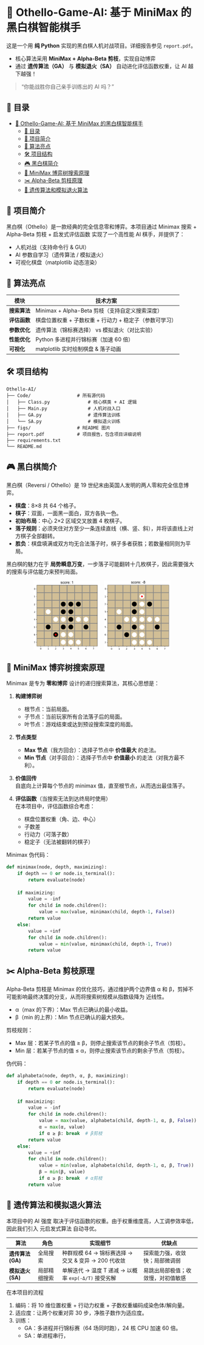 # 🤖 Othello-Game-AI: 基于 MiniMax 的黑白棋智能棋手  



这是一个用 **纯 Python** 实现的黑白棋人机对战项目。详细报告参见 `report.pdf`。

* 核心算法采用 **MiniMax + Alpha-Beta 剪枝**，实现自动博弈
* 通过 **遗传算法（GA）** 与 **模拟退火（SA）** 自动进化评估函数权重，让 AI 越下越强！


> “你能战胜你自己亲手训练出的 AI 吗？”  


## 📑 目录

- [🤖 Othello-Game-AI: 基于 MiniMax 的黑白棋智能棋手](#-othello-game-ai-基于-minimax-的黑白棋智能棋手)
  - [📑 目录](#-目录)
  - [🎲 项目简介](#-项目简介)
  - [🧠 算法亮点](#-算法亮点)
  - [🛠️ 项目结构](#️-项目结构)
  - [🎮 黑白棋简介](#-黑白棋简介)
  - [🧮 MiniMax 博弈树搜索原理](#-minimax-博弈树搜索原理)
  - [✂️ Alpha-Beta 剪枝原理](#️-alpha-beta-剪枝原理)
  - [🧬 遗传算法和模拟退火算法](#-遗传算法和模拟退火算法)

## 🎲 项目简介
黑白棋（Othello）是一款经典的完全信息零和博弈。本项目通过 Minimax 搜索 + Alpha-Beta 剪枝 + 启发式评估函数 实现了一个高性能 AI 棋手，并提供了：
* 人机对战（支持命令行 & GUI）
* AI 参数自学习（遗传算法 / 模拟退火）
* 可视化棋盘（matplotlib 动态渲染）


## 🧠 算法亮点
| 模块       | 技术方案                               |
| -------- | ---------------------------------- |
| **搜索算法** | Minimax + Alpha-Beta 剪枝（支持自定义搜索深度） |
| **评估函数** | 棋盘位置权重 + 子数权重 + 行动力 + 稳定子（参数可学习）   |
| **参数优化** | 遗传算法（锦标赛选择） vs 模拟退火（对比实验）          |
| **性能优化** | Python 多进程并行锦标赛（加速 60 倍）           |
| **可视化**  | matplotlib 实时绘制棋盘 & 落子动画           |


## 🛠️ 项目结构
```
Othello-AI/
├── Code/                 # 所有源代码
│   ├── Class.py              # 核心棋类 + AI 逻辑
│   ├── Main.py               # 人机对战入口
│   ├── GA.py                 # 遗传算法训练
│   └── SA.py                 # 模拟退火训练
├── figs/                 # README 图片
├── report.pdf            # 项目报告，包含项目详细说明
├── requirements.txt
└── README.md
```


## 🎮 黑白棋简介

黑白棋（Reversi / Othello）是 19 世纪末由英国人发明的两人零和完全信息博弈。  
- **棋盘**：8×8 共 64 个格子。  
- **棋子**：双面，一面黑一面白，双方各执一色。  
- **初始布局**：中心 2×2 区域交叉放置 4 枚棋子。  
- **落子规则**：必须夹住对方至少一条连续直线（横、竖、斜），并将该直线上对方棋子全部翻转。  
- **胜负**：棋盘填满或双方均无合法落子时，棋子多者获胜；若数量相同则为平局。  

黑白棋的魅力在于 **局势瞬息万变**，一步落子可能翻转十几枚棋子，因此需要强大的搜索与评估能力来预判局面。

<div style="display:flex; justify-content:center; gap:2%;">
  <img src="Result/13.jpg" alt="图1" style="width:35%;">
  <img src="Result/14.jpg" alt="图2" style="width:35%;">
</div>

## 🧮 MiniMax 博弈树搜索原理

Minimax 是专为 **零和博弈** 设计的递归搜索算法，其核心思想是：

1. **构建博弈树**  
   - 根节点：当前局面。  
   - 子节点：当前玩家所有合法落子后的局面。  
   - 叶节点：游戏结束或达到预设搜索深度的局面。  

2. **节点类型**  
   - **Max 节点**（我方回合）：选择子节点中 **价值最大** 的走法。  
   - **Min 节点**（对手回合）：选择子节点中 **价值最小** 的走法（对我方最不利）。  

3. **价值回传**  
   自底向上计算每个节点的 minimax 值，直至根节点，从而选出最佳落子。  

4. **评估函数**（当搜索无法到达终局时使用）  
   在本项目中，评估函数综合考虑：  
   - 棋盘位置权重（角、边、中心）  
   - 子数差  
   - 行动力（可落子数）  
   - 稳定子（无法被翻转的棋子）  

Minimax 伪代码：
```python
def minimax(node, depth, maximizing):
    if depth == 0 or node.is_terminal():
        return evaluate(node)

    if maximizing:
        value = -inf
        for child in node.children():
            value = max(value, minimax(child, depth-1, False))
        return value
    else:
        value = +inf
        for child in node.children():
            value = min(value, minimax(child, depth-1, True))
        return value
```

## ✂️ Alpha-Beta 剪枝原理
Alpha-Beta 剪枝是 Minimax 的优化技巧，通过维护两个边界值 α 和 β，剪掉不可能影响最终决策的分支，从而将搜索树规模从指数级降为 近线性。
* α（max 的下界）：Max 节点已确认的最小收益。
* β（min 的上界）：Min 节点已确认的最大损失。

剪枝规则：

* Max 层：若某子节点的值 ≥ β，则停止搜索该节点的剩余子节点（剪枝）。
* Min 层：若某子节点的值 ≤ α，则停止搜索该节点的剩余子节点（剪枝）。

伪代码：
```python
def alphabeta(node, depth, α, β, maximizing):
    if depth == 0 or node.is_terminal():
        return evaluate(node)

    if maximizing:
        value = -inf
        for child in node.children():
            value = max(value, alphabeta(child, depth-1, α, β, False))
            α = max(α, value)
            if α ≥ β: break  # β剪枝
        return value
    else:
        value = +inf
        for child in node.children():
            value = min(value, alphabeta(child, depth-1, α, β, True))
            β = min(β, value)
            if α ≥ β: break  # α剪枝
        return value
```

## 🧬 遗传算法和模拟退火算法
本项目中的 AI 强度 取决于评估函数的权重。由于权重维度高，人工调参效率低，因此我们引入 元启发式算法 自动寻优。

| 算法            | 角色     | 实现细节                                  | 优缺点               |
| ------------- | ------ | ------------------------------------- | ----------------- |
| **遗传算法 (GA)** | 全局搜索   | 种群规模 64 → 锦标赛选择 → 交叉 & 变异 → 200 代收敛   | 探索能力强，收敛快；局部微调弱   |
| **模拟退火 (SA)** | 局部精细搜索 | 单解迭代 → 温度 T 递减 → 以概率 `exp(-Δ/T)` 接受劣解 | 易跳出局部极值；收敛慢，对初值敏感 |

在本项目的流程
1. 编码：将 10 维位置权重 + 行动力权重 + 子数权重编码成染色体/解向量。
2. 适应度：让两个权重对弈 30 步，净胜子数作为适应度。
3. 训练：
     * GA：多进程并行锦标赛（64 场同时跑），24 核 CPU 加速 60 倍。
     * SA：单进程串行，
